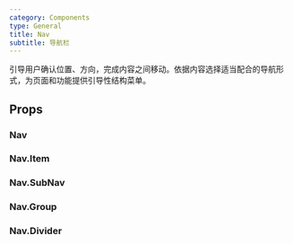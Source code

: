 ```yaml
---
category: Components
type: General
title: Nav
subtitle: 导航栏
---
```


引导用户确认位置、方向，完成内容之间移动。依据内容选择适当配合的导航形式，为页面和功能提供引导性结构菜单。

## Props

### Nav

### Nav.Item

### Nav.SubNav

### Nav.Group

### Nav.Divider
